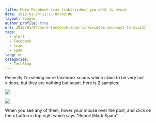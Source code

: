 ```yaml
---
title: More Facebook scam links/videos you want to avoid
date: 2012-01-24T11:17:00+00:00
layout: single
author_profile: true
url: 2012/01/24/more-facebook-scam-linksvideos-you-want-to-avoid/
tags:
  - alert
  - Facebook
  - scam
  - spam
lang: en
categories: 
  - TechBlog
---
```

Recently I'm seeing more facebook scams which claim to be very hot videos, but they are nothing but scam, here is 2 samples:

![](http://1.bp.blogspot.com/-tdpE9qEvipc/Tx6LttBD2tI/AAAAAAAAEZ0/kZEVfHW-CYY/s1600/21sec.PNG)

![](http://3.bp.blogspot.com/-zwcG6TPlN0k/Tx6LwaWviFI/AAAAAAAAEZ8/aZxNncLzfoU/s1600/kat.PNG)

When you see any of them, hover your mouse over the post, and click on the x button in top right which says “Report/Mark Spam”.
